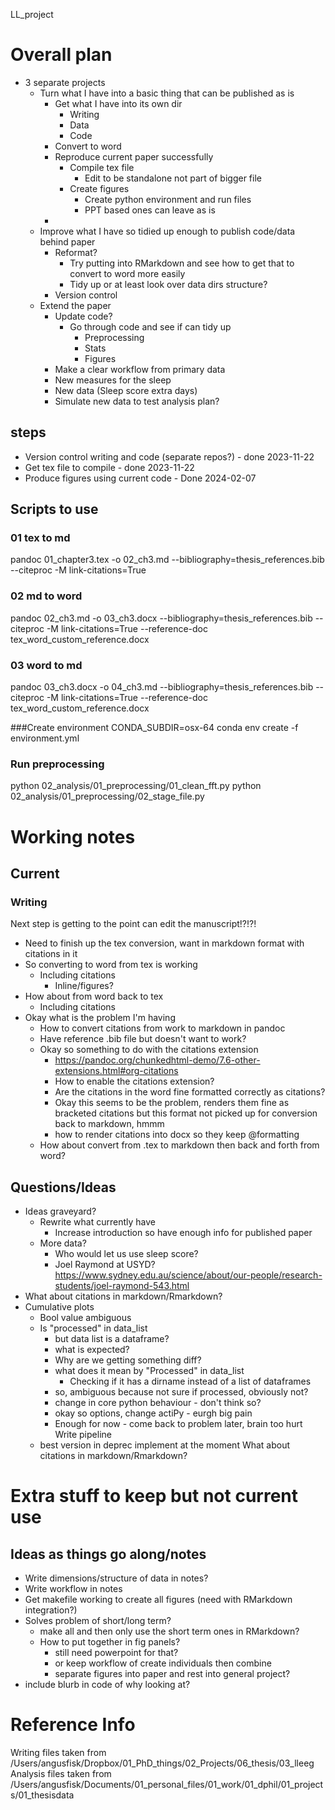 LL_project



# Overall plan 
- 3 separate projects
    - Turn what I have into a basic thing that can be published as is
        - Get what I have into its own dir 
            - Writing 
            - Data
            - Code
        - Convert to word
        - Reproduce current paper successfully
            - Compile tex file
                - Edit to be standalone not part of bigger file
            - Create figures 
                - Create python environment and run files
                - PPT based ones can leave as is
        -     
    - Improve what I have so tidied up enough to publish code/data 
    behind paper
        - Reformat?
            - Try putting into RMarkdown and see how to get that to 
            convert to word more easily
            - Tidy up or at least look over data dirs structure?
        - Version control
    - Extend the paper
        - Update code?
            - Go through code and see if can tidy up 
                - Preprocessing 
                - Stats
                - Figures 
        - Make a clear workflow from primary data 
        - New measures for the sleep
        - New data (Sleep score extra days)
        - Simulate new data to test analysis plan?

## steps 
- Version control writing and code (separate repos?) - done 2023-11-22
- Get tex file to compile - done 2023-11-22
- Produce figures using current code - Done 2024-02-07

## Scripts to use


### 01 tex to md
pandoc 01_chapter3.tex -o 02_ch3.md --bibliography=thesis_references.bib --citeproc -M link-citations=True

### 02 md to word 
pandoc 02_ch3.md -o 03_ch3.docx --bibliography=thesis_references.bib --citeproc -M link-citations=True --reference-doc tex_word_custom_reference.docx

### 03 word to md
pandoc 03_ch3.docx -o 04_ch3.md --bibliography=thesis_references.bib --citeproc -M link-citations=True --reference-doc tex_word_custom_reference.docx


###Create environment
CONDA_SUBDIR=osx-64 conda env create -f environment.yml

### Run preprocessing
python 02_analysis/01_preprocessing/01_clean_fft.py
python 02_analysis/01_preprocessing/02_stage_file.py


# Working notes 



## Current


### Writing

Next step is getting to the point can edit the manuscript!?!?!
- Need to finish up the tex conversion, want in markdown format 
  with citations in it
- So converting to word from tex is working 
    - Including citations 
        - Inline/figures?
- How about from word back to tex
    - Including citations
- Okay what is the problem I'm having
    - How to convert citations from work to markdown in pandoc
    - Have reference .bib file but doesn't want to work?
    - Okay so something to do with the citations extension 
        - https://pandoc.org/chunkedhtml-demo/7.6-other-extensions.html#org-citations
        - How to enable the citations extension?
        - Are the citations in the word fine formatted correctly as citations?
        - Okay this seems to be the problem, renders them fine as 
        bracketed citations but this format not picked up for conversion
        back to markdown, hmmm
        - how to render citations into docx so they keep @formatting 
    - How about convert from .tex to markdown then back and forth from
    word?



## Questions/Ideas
- Ideas graveyard?
    - Rewrite what currently have
        - Increase introduction so have enough info for published paper
    - More data?    
        - Who would let us use sleep score?
        - Joel Raymond at USYD? 
        https://www.sydney.edu.au/science/about/our-people/research-students/joel-raymond-543.html
- What about citations in markdown/Rmarkdown?
- Cumulative plots
    - Bool value ambiguous 
    - Is "processed" in data_list
        - but data list is a dataframe?
        - what is expected?
        - Why are we getting something diff?
        - what does it mean by "Processed" in data_list 
            - Checking if it has a dirname instead of a list of dataframes
        - so, ambiguous because not sure if processed, obviously not? 
        - change in core python behaviour - don't think so?
        - okay so options, change actiPy - eurgh big pain
        - Enough for now - come back to problem later, brain too hurt
Write pipeline 
    - best version in deprec implement at the moment 
What about citations in markdown/Rmarkdown?






# Extra stuff to keep but not current use

## Ideas as things go along/notes
- Write dimensions/structure of data in notes? 
- Write workflow in notes
- Get makefile working to create all figures (need with RMarkdown
integration?)
- Solves problem of short/long term?
    - make all and then only use the short term ones in RMarkdown?
    - How to put together in fig panels? 
        - still need powerpoint for that?
        - or keep workflow of create individuals then combine 
        - separate figures into paper and rest into 
        general project? 
- include blurb in code of why looking at?


# Reference Info
Writing files taken from 
/Users/angusfisk/Dropbox/01_PhD_things/02_Projects/06_thesis/03_lleeg
Analysis files taken from 
/Users/angusfisk/Documents/01_personal_files/01_work/01_dphil/01_projects/01_thesisdata




